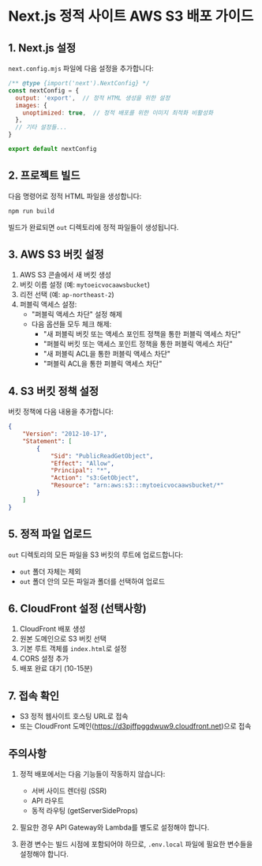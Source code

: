 # Next.js 정적 사이트 AWS S3 배포 가이드

## 1. Next.js 설정

`next.config.mjs` 파일에 다음 설정을 추가합니다:

```javascript
/** @type {import('next').NextConfig} */
const nextConfig = {
  output: 'export',  // 정적 HTML 생성을 위한 설정
  images: {
    unoptimized: true,  // 정적 배포를 위한 이미지 최적화 비활성화
  },
  // 기타 설정들...
}

export default nextConfig
```

## 2. 프로젝트 빌드

다음 명령어로 정적 HTML 파일을 생성합니다:

```bash
npm run build
```

빌드가 완료되면 `out` 디렉토리에 정적 파일들이 생성됩니다.

## 3. AWS S3 버킷 설정

1. AWS S3 콘솔에서 새 버킷 생성
2. 버킷 이름 설정 (예: `mytoeicvocaawsbucket`)
3. 리전 선택 (예: `ap-northeast-2`)
4. 퍼블릭 액세스 설정:
   - "퍼블릭 액세스 차단" 설정 해제
   - 다음 옵션들 모두 체크 해제:
     - "새 퍼블릭 버킷 또는 액세스 포인트 정책을 통한 퍼블릭 액세스 차단"
     - "퍼블릭 버킷 또는 액세스 포인트 정책을 통한 퍼블릭 액세스 차단"
     - "새 퍼블릭 ACL을 통한 퍼블릭 액세스 차단"
     - "퍼블릭 ACL을 통한 퍼블릭 액세스 차단"

## 4. S3 버킷 정책 설정

버킷 정책에 다음 내용을 추가합니다:

```json
{
    "Version": "2012-10-17",
    "Statement": [
        {
            "Sid": "PublicReadGetObject",
            "Effect": "Allow",
            "Principal": "*",
            "Action": "s3:GetObject",
            "Resource": "arn:aws:s3:::mytoeicvocaawsbucket/*"
        }
    ]
}
```

## 5. 정적 파일 업로드

`out` 디렉토리의 모든 파일을 S3 버킷의 루트에 업로드합니다:
- `out` 폴더 자체는 제외
- `out` 폴더 안의 모든 파일과 폴더를 선택하여 업로드

## 6. CloudFront 설정 (선택사항)

1. CloudFront 배포 생성
2. 원본 도메인으로 S3 버킷 선택
3. 기본 루트 객체를 `index.html`로 설정
4. CORS 설정 추가
5. 배포 완료 대기 (10-15분)

## 7. 접속 확인

- S3 정적 웹사이트 호스팅 URL로 접속
- 또는 CloudFront 도메인(https://d3pjffpggdwuw9.cloudfront.net)으로 접속 

## 주의사항

1. 정적 배포에서는 다음 기능들이 작동하지 않습니다:
   - 서버 사이드 렌더링 (SSR)
   - API 라우트
   - 동적 라우팅 (getServerSideProps)

2. 필요한 경우 API Gateway와 Lambda를 별도로 설정해야 합니다.

3. 환경 변수는 빌드 시점에 포함되어야 하므로, `.env.local` 파일에 필요한 변수들을 설정해야 합니다.
